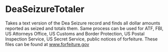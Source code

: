 # DeaSeizureTotaler
Takes a text version of the Dea Seizure record and finds all dollar amounts reported as seized and totals them. Same process can be used for ATF, FBI, US Attorneys Office, US Customs and Border Protection, US Postal Inspection Service, US Secret Service, public notices of forfeiture. These files can be found at www.forfeiture.gov
